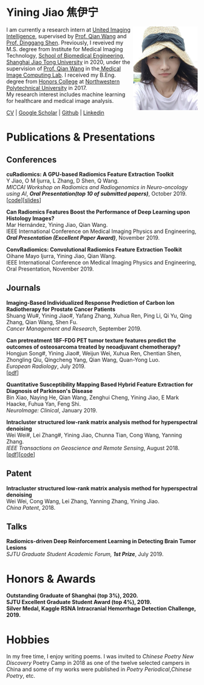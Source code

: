 # Yining Jiao 焦伊宁


<img src="https://github.com/jiaoyining/jiaoyining.github.io/blob/master/photo3.png?raw=true"  width = "170" height = "220" align="right">I am currently a research intern at [United Imaging Intelligence](https://www.uii-ai.com/en), supervised by [Prof. Qian Wang](https://scholar.google.com/citations?user=m6ZNDewAAAAJ&hl=zh-CN) and [Prof. Dinggang Shen](https://scholar.google.com/citations?user=v6VYQC8AAAAJ&hl=zh-CN). Previously, I reveived my M.S. degree from Institute for Medical Imaging Technology, [School of Biomedical Engineering](http://bme.sjtu.edu.cn/En), [Shanghai Jiao Tong University](http://en.sjtu.edu.cn/) in 2020, under the supervision of [Prof. Qian Wang](https://scholar.google.com/citations?user=m6ZNDewAAAAJ&hl=zh-CN) in the[ Medical Image Computing Lab](http://mic.sjtu.edu.cn/). I received my B.Eng. degree from [Honors College](https://honors.nwpu.edu.cn/) at [Northwestern Polytechnical University](https://www.nwpu.edu.cn/) in 2017.  
My research interest includes machine learning for healthcare and medical image analysis.   
 
[CV](jyn_resume_v5.pdf?raw=true) |
[Google Scholar](https://scholar.google.com/citations?user=9FVJ-CkAAAAJ&hl=zh-CN) |
[Github](https://github.com/jiaoyining) |
[Linkedin](https://www.linkedin.com/in/yining-jiao-16545b1a8/)



  
# Publications & Presentations

## Conferences
**cuRadiomics: A GPU-based Radiomics Feature Extraction Toolkit**  
Y Jiao, O M Ijurra, L Zhang, D Shen, Q Wang.  
*MICCAI Workshop on Radiomics and Radiogenomics in Neuro-oncology using AI*, ***Oral Presentation(top 10 of submitted papers)***, October 2019.  
[[code](https://github.com/jiaoyining/cuRadiomics)][[slides](https://github.com/jiaoyining/cuRadiomics/tree/master/slides)]

**Can Radiomics Features Boost the Performance of Deep Learning upon Histology Images?**  
Mar Hernández, Yining Jiao, Qian Wang.  
IEEE International Conference on Medical Imaging Physics and Engineering, ***Oral Presentation (Excellent Paper Award)***, November 2019.  

**ConvRadiomics: Convolutional Radiomics Feature Extraction Toolkit**  
Oihane Mayo Ijurra, Yining Jiao, Qian Wang.  
IEEE International Conference on Medical Imaging Physics and Engineering, Oral Presentation, November 2019.  



## Journals
**Imaging-Based Individualized Response Prediction of Carbon Ion Radiotherapy for Prostate Cancer Patients**  
Shuang Wu#, Yining Jiao#, Yafang Zhang, Xuhua Ren, Ping Li, Qi Yu, Qing Zhang, Qian Wang, Shen Fu.  
*Cancer Management and Research*, September 2019.  

**Can pretreatment 18F-FDG PET tumor texture features predict the outcomes of osteosarcoma treated by neoadjuvant chemotherapy?**     
Hongjun Song#, Yining Jiao#, Weijun Wei, Xuhua Ren, Chentian Shen, Zhongling Qiu, Qingcheng Yang, Qian Wang, Quan-Yong Luo.  
*European Radiology*, July 2019.  
[[pdf](https://link.springer.com/article/10.1007/s00330-019-06074-2)]

**Quantitative Susceptibility Mapping Based Hybrid Feature Extraction for Diagnosis of Parkinson's Disease**  
Bin Xiao, Naying He, Qian Wang, Zenghui Cheng, Yining Jiao, E Mark Haacke, Fuhua Yan, Feng Shi.  
*NeuroImage: Clinical*, January 2019.  

**Intracluster structured low-rank matrix analysis method for hyperspectral denoising**  
Wei Wei#, Lei Zhang#, Yining Jiao, Chunna Tian, Cong Wang, Yanning Zhang.  
*IEEE Transactions on Geoscience and Remote Sensing*, August 2018.  
[[pdf](https://ieeexplore.ieee.org/abstract/document/8447235)][[code](https://github.com/jiaoyining/Intracluster-SLRMA)]


## Patent  
**Intracluster structured low-rank matrix analysis method for hyperspectral denoising**  
Wei Wei, Cong Wang, Lei Zhang, Yanning Zhang, Yining Jiao.  
*China Patent*, 2018.  

## Talks

**Radiomics-driven Deep Reinforcement Learning in Detecting Brain Tumor Lesions**  
*SJTU Graduate Student Academic Forum,* ***1st Prize***, July 2019.

# Honors & Awards

**Outstanding Graduate of Shanghai (top 3%), 2020.**  
**SJTU Excellent Graduate Student Award (top 4%), 2019.**  
**Silver Medal, Kaggle RSNA Intracranial Hemorrhage Detection Challenge, 2019.**  
 


# Hobbies
In my free time, I enjoy writing poems. I was invited to *Chinese Poetry New Discovery* Poetry Camp in 2018 as one of the twelve selected campers in China and some of my works were published in *Poetry Periodical*,*Chinese Poetry*, etc.


